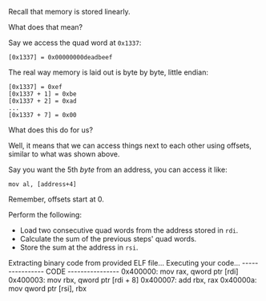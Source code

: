 Recall that memory is stored linearly.

What does that mean?

Say we access the quad word at `0x1337`:

```
[0x1337] = 0x00000000deadbeef
```

The real way memory is laid out is byte by byte, little endian:

```
[0x1337] = 0xef
[0x1337 + 1] = 0xbe
[0x1337 + 2] = 0xad
...
[0x1337 + 7] = 0x00
```

What does this do for us?

Well, it means that we can access things next to each other using offsets, similar to what was shown above.

Say you want the 5th _byte_ from an address, you can access it like:

```
mov al, [address+4]
```

Remember, offsets start at 0.

Perform the following:

- Load two consecutive quad words from the address stored in `rdi`.
- Calculate the sum of the previous steps' quad words.
- Store the sum at the address in `rsi`.

Extracting binary code from provided ELF file...
Executing your code...
---------------- CODE ----------------
0x400000:       mov     rax, qword ptr [rdi]
0x400003:       mov     rbx, qword ptr [rdi + 8]
0x400007:       add     rbx, rax
0x40000a:       mov     qword ptr [rsi], rbx


